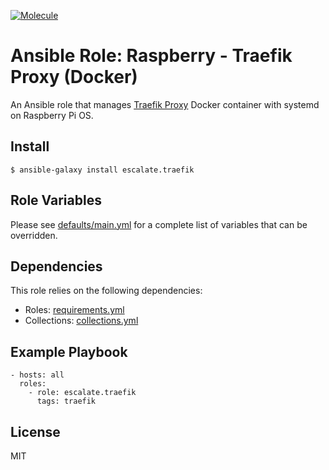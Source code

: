 [![Molecule](https://github.com/escalate/ansible-raspberry-traefik-proxy-docker/actions/workflows/molecule.yml/badge.svg?branch=master&event=push)](https://github.com/escalate/ansible-raspberry-traefik-proxy-docker/actions/workflows/molecule.yml)

# Ansible Role: Raspberry - Traefik Proxy (Docker)

An Ansible role that manages [Traefik Proxy](https://traefik.io/traefik/) Docker container with systemd on Raspberry Pi OS.

## Install

```
$ ansible-galaxy install escalate.traefik
```

## Role Variables

Please see [defaults/main.yml](https://github.com/escalate/ansible-raspberry-traefik-proxy-docker/blob/master/defaults/main.yml) for a complete list of variables that can be overridden.

## Dependencies

This role relies on the following dependencies:

* Roles: [requirements.yml](https://github.com/escalate/ansible-raspberry-traefik-proxy-docker/blob/master/requirements.yml)
* Collections: [collections.yml](https://github.com/escalate/ansible-raspberry-traefik-proxy-docker/blob/master/collections.yml)

## Example Playbook

```
- hosts: all
  roles:
    - role: escalate.traefik
      tags: traefik
```

## License

MIT
